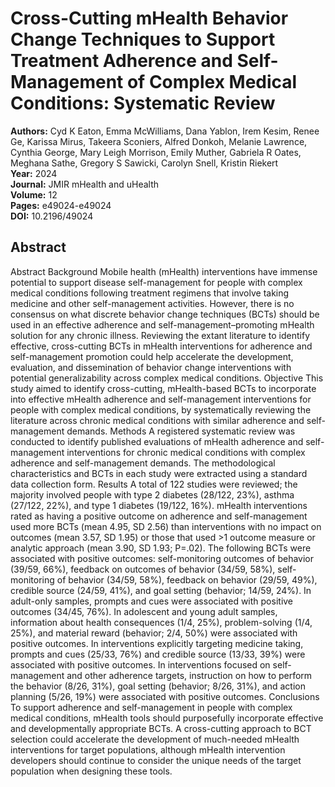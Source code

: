 # Cross-Cutting mHealth Behavior Change Techniques to Support Treatment Adherence and Self-Management of Complex Medical Conditions: Systematic Review

**Authors:** Cyd K Eaton, Emma McWilliams, Dana Yablon, Irem Kesim, Renee Ge, Karissa Mirus, Takeera Sconiers, Alfred Donkoh, Melanie Lawrence, Cynthia George, Mary Leigh Morrison, Emily Muther, Gabriela R Oates, Meghana Sathe, Gregory S Sawicki, Carolyn Snell, Kristin Riekert  
**Year:** 2024  
**Journal:** JMIR mHealth and uHealth  
**Volume:** 12  
**Pages:** e49024-e49024  
**DOI:** 10.2196/49024  

## Abstract
Abstract                      Background            Mobile health (mHealth) interventions have immense potential to support disease self-management for people with complex medical conditions following treatment regimens that involve taking medicine and other self-management activities. However, there is no consensus on what discrete behavior change techniques (BCTs) should be used in an effective adherence and self-management–promoting mHealth solution for any chronic illness. Reviewing the extant literature to identify effective, cross-cutting BCTs in mHealth interventions for adherence and self-management promotion could help accelerate the development, evaluation, and dissemination of behavior change interventions with potential generalizability across complex medical conditions.                                Objective            This study aimed to identify cross-cutting, mHealth-based BCTs to incorporate into effective mHealth adherence and self-management interventions for people with complex medical conditions, by systematically reviewing the literature across chronic medical conditions with similar adherence and self-management demands.                                Methods            A registered systematic review was conducted to identify published evaluations of mHealth adherence and self-management interventions for chronic medical conditions with complex adherence and self-management demands. The methodological characteristics and BCTs in each study were extracted using a standard data collection form.                                Results            A total of 122 studies were reviewed; the majority involved people with type 2 diabetes (28/122, 23%), asthma (27/122, 22%), and type 1 diabetes (19/122, 16%). mHealth interventions rated as having a positive outcome on adherence and self-management used more BCTs (mean 4.95, SD 2.56) than interventions with no impact on outcomes (mean 3.57, SD 1.95) or those that used >1 outcome measure or analytic approach (mean 3.90, SD 1.93; P=.02). The following BCTs were associated with positive outcomes: self-monitoring outcomes of behavior (39/59, 66%), feedback on outcomes of behavior (34/59, 58%), self-monitoring of behavior (34/59, 58%), feedback on behavior (29/59, 49%), credible source (24/59, 41%), and goal setting (behavior; 14/59, 24%). In adult-only samples, prompts and cues were associated with positive outcomes (34/45, 76%). In adolescent and young adult samples, information about health consequences (1/4, 25%), problem-solving (1/4, 25%), and material reward (behavior; 2/4, 50%) were associated with positive outcomes. In interventions explicitly targeting medicine taking, prompts and cues (25/33, 76%) and credible source (13/33, 39%) were associated with positive outcomes. In interventions focused on self-management and other adherence targets, instruction on how to perform the behavior (8/26, 31%), goal setting (behavior; 8/26, 31%), and action planning (5/26, 19%) were associated with positive outcomes.                                Conclusions            To support adherence and self-management in people with complex medical conditions, mHealth tools should purposefully incorporate effective and developmentally appropriate BCTs. A cross-cutting approach to BCT selection could accelerate the development of much-needed mHealth interventions for target populations, although mHealth intervention developers should continue to consider the unique needs of the target population when designing these tools.

